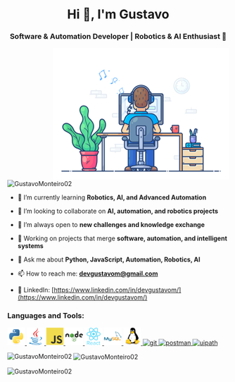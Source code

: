 <h1 align="center">Hi 👋, I'm Gustavo</h1>
<h3 align="center">Software & Automation Developer | Robotics & AI Enthusiast 🤖</h3>
<img align="right" alt="Coding" width="400" src="https://raw.githubusercontent.com/SupianIDz/SupianIDz/main/coding.gif">

<p align="left"> <img src="https://komarev.com/ghpvc/?username=GustavoMonteiro02&label=Profile%20views&color=0e75b6&style=flat" alt="GustavoMonteiro02" /> </p>

- 🌱 I’m currently learning **Robotics, AI, and Advanced Automation**
  
- 👯 I’m looking to collaborate on **AI, automation, and robotics projects**
  
- 🤝 I’m always open to **new challenges and knowledge exchange**

- 📝 Working on projects that merge **software, automation, and intelligent systems**

- 💬 Ask me about **Python, JavaScript, Automation, Robotics, AI**

- 📫 How to reach me: **devgustavom@gmail.com**

- 📄 LinkedIn: [https://www.linkedin.com/in/devgustavom/](https://www.linkedin.com/in/devgustavom/)


<h3 align="left">Languages and Tools:</h3>
<p align="left"> 
<a href="https://www.python.org" target="_blank" rel="noreferrer"> <img src="https://raw.githubusercontent.com/devicons/devicon/master/icons/python/python-original.svg" alt="python" width="40" height="40"/> </a> 
<a href="https://www.java.com" target="_blank" rel="noreferrer"> <img src="https://raw.githubusercontent.com/devicons/devicon/master/icons/java/java-original.svg" alt="java" width="40" height="40"/> </a> 
<a href="https://developer.mozilla.org/en-US/docs/Web/JavaScript" target="_blank" rel="noreferrer"> <img src="https://raw.githubusercontent.com/devicons/devicon/master/icons/javascript/javascript-original.svg" alt="javascript" width="40" height="40"/> </a> 
<a href="https://nodejs.org" target="_blank" rel="noreferrer"> <img src="https://raw.githubusercontent.com/devicons/devicon/master/icons/nodejs/nodejs-original-wordmark.svg" alt="nodejs" width="40" height="40"/> </a> 
<a href="https://reactjs.org/" target="_blank" rel="noreferrer"> <img src="https://raw.githubusercontent.com/devicons/devicon/master/icons/react/react-original-wordmark.svg" alt="react" width="40" height="40"/> </a> 
<a href="https://www.mysql.com/" target="_blank" rel="noreferrer"> <img src="https://raw.githubusercontent.com/devicons/devicon/master/icons/mysql/mysql-original-wordmark.svg" alt="mysql" width="40" height="40"/> </a> 
<a href="https://www.linux.org/" target="_blank" rel="noreferrer"> <img src="https://raw.githubusercontent.com/devicons/devicon/master/icons/linux/linux-original.svg" alt="linux" width="40" height="40"/> </a> 
<a href="https://git-scm.com/" target="_blank" rel="noreferrer"> <img src="https://www.vectorlogo.zone/logos/git-scm/git-scm-icon.svg" alt="git" width="40" height="40"/> </a> 
<a href="https://postman.com" target="_blank" rel="noreferrer"> <img src="https://www.vectorlogo.zone/logos/getpostman/getpostman-icon.svg" alt="postman" width="40" height="40"/> </a> 
<a href="https://www.uipath.com/" target="_blank" rel="noreferrer"> <img src="https://th.bing.com/th/id/R.8297063386fb7e90d62cc4a114bada08?rik=UCGYJUTtv8d%2fuQ&pid=ImgRaw&r=0" alt="uipath" width="40" height="40"/> </a> 
</p>


<p><img align="left" src="https://github-readme-stats.vercel.app/api/top-langs?username=GustavoMonteiro02&show_icons=true&locale=en&layout=compact" alt="GustavoMonteiro02" /></p>

<p>&nbsp;<img align="center" src="https://github-readme-stats.vercel.app/api?username=GustavoMonteiro02&show_icons=true&locale=en" alt="GustavoMonteiro02" /></p>

<p><img align="center" src="https://github-readme-streak-stats.herokuapp.com/?user=GustavoMonteiro02&" alt="GustavoMonteiro02" /></p>
